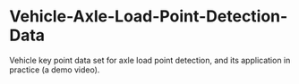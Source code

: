 # Vehicle-Axle-Load-Point-Detection-Data
Vehicle key point data set for axle load point detection, and its application in practice (a demo video).
